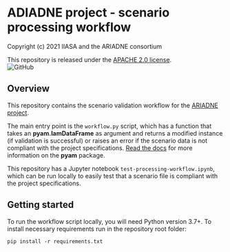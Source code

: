 # ADIADNE project - scenario processing workflow


Copyright (c) 2021 IIASA and the ARIADNE consortium

This repository is released under the [APACHE 2.0 license](LICENSE).  
![GitHub](https://img.shields.io/github/license/iiasa/ariadne-intern-workflow)

## Overview

This repository contains the scenario validation workflow
for the [ARIADNE project](https://www.pik-potsdam.de/de/institut/abteilungen/transformationspfade/projekte/ariadne).

The main entry point is the `workflow.py` script, which has a function
that takes an **pyam.IamDataFrame** as argument and returns a modified instance (if validation is successful)
or raises an error if the scenario data is not compliant with the project specifications.
[Read the docs](https://pyam-iamc.readthedocs.io/) for more information on the **pyam** package.

This repository has a Jupyter notebook `test-processing-workflow.ipynb`, which can be run locally
to easily test that a scenario file is compliant with the project specifications.

## Getting started

To run the workflow script locally, you will need Python version 3.7+.
To install necessary requirements run in the repository root folder:

```
pip install -r requirements.txt
```

